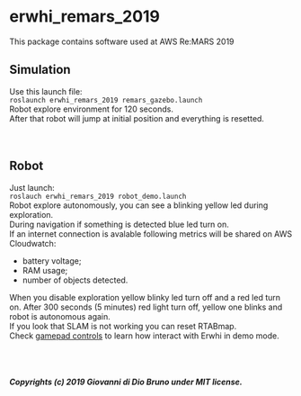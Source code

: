 # erwhi_remars_2019
This package contains software used at AWS Re:MARS 2019
<br>
## Simulation
Use this launch file:<br>
`roslaunch erwhi_remars_2019 remars_gazebo.launch`<br>
Robot explore environment for 120 seconds.<br>
After that robot will jump at initial position and everything is resetted.<br>
<br>
<br>

## Robot
Just launch:<br>
`roslauch erwhi_remars_2019 robot_demo.launch`<br>
Robot explore autonomously, you can see a blinking yellow led during exploration.<br>
During navigation if something is detected blue led turn on.<br>
If an internet connection is avalable following metrics will be shared on AWS Cloudwatch:
- battery voltage;
- RAM usage;
- number of objects detected.

When you disable exploration yellow blinky led turn off and a red led turn on.  After 300 seconds (5 minutes) red light turn off, yellow one blinks and robot is autonomous again.<br>
If you look that SLAM is not working you can reset RTABmap.<br>
Check [gamepad controls](https://github.com/gbr1/erwhi_remars_2019/wiki/Gamepad-controls) to learn how interact with Erwhi in demo mode.<br>
<br>
<br>
<br>

***Copyrights (c) 2019 Giovanni di Dio Bruno under MIT license.***
